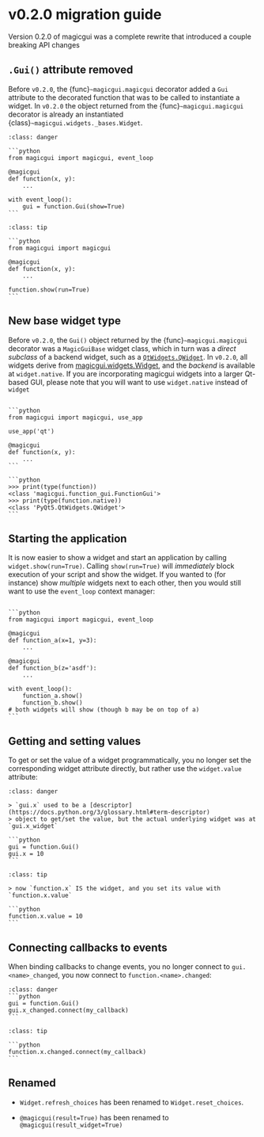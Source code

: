 # v0.2.0 migration guide

Version 0.2.0 of magicgui was a complete rewrite that introduced a couple
breaking API changes

## `.Gui()` attribute removed

Before `v0.2.0`, the {func}`~magicgui.magicgui` decorator added a `Gui` attribute to
the decorated function that was to be called to instantiate a widget.  In `v0.2.0`
the object returned from the {func}`~magicgui.magicgui` decorator is already an
instantiated {class}`~magicgui.widgets._bases.Widget`.

````{admonition} **Old Method 👎**
:class: danger

```python
from magicgui import magicgui, event_loop

@magicgui
def function(x, y):
    ...

with event_loop():
    gui = function.Gui(show=True)
```

````

````{admonition} **New Method 👍**
:class: tip

```python
from magicgui import magicgui

@magicgui
def function(x, y):
    ...

function.show(run=True)
```

````

## New base widget type

Before `v0.2.0`, the `Gui()` object returned by the {func}`~magicgui.magicgui`
decorator was a `MagicGuiBase` widget class, which in turn was a *direct
subclass* of a backend widget, such as a
[`QtWidgets.QWidget`](https://doc.qt.io/qt-5/qwidget.html).  In `v0.2.0`, all
widgets derive from [magicgui.widgets.Widget](magicgui.widgets._bases.Widget),
and the *backend* is available at `widget.native`.  If you are incorporating
magicgui widgets into a larger Qt-based GUI, please note that you will want
to use `widget.native` instead of `widget`

````{tip}

```python
from magicgui import magicgui, use_app

use_app('qt')

@magicgui
def function(x, y):
    ...
```

```python
>>> print(type(function))
<class 'magicgui.function_gui.FunctionGui'>
>>> print(type(function.native))
<class 'PyQt5.QtWidgets.QWidget'>
```
````

## Starting the application

It is now easier to show a widget and start an application by calling
`widget.show(run=True)`. Calling `show(run=True)` will *immediately* block
execution of your script and show the widget.  If you wanted to (for instance)
show *multiple* widgets next to each other, then you would still want to use the
`event_loop` context manager:

````{tip}

```python
from magicgui import magicgui, event_loop

@magicgui
def function_a(x=1, y=3):
    ...

@magicgui
def function_b(z='asdf'):
    ...

with event_loop():
    function_a.show()
    function_b.show()
# both widgets will show (though b may be on top of a)
```

````

## Getting and setting values

To get or set the value of a widget programmatically, you no
longer set the corresponding widget attribute directly, but rather
use the `widget.value` attribute:

````{admonition} **Old Method 👎**
:class: danger

> `gui.x` used to be a [descriptor](https://docs.python.org/3/glossary.html#term-descriptor)
> object to get/set the value, but the actual underlying widget was at `gui.x_widget`

```python
gui = function.Gui()
gui.x = 10
```
````

````{admonition} **New Method 👍**
:class: tip

> now `function.x` IS the widget, and you set its value with `function.x.value`

```python
function.x.value = 10
```
````

## Connecting callbacks to events

When binding callbacks to change events, you no longer connect to
`gui.<name>_changed`, you now connect to `function.<name>.changed`:

````{admonition} **Old Method 👎**
:class: danger
```python
gui = function.Gui()
gui.x_changed.connect(my_callback)
```
````

````{admonition} **New Method 👍**
:class: tip

```python
function.x.changed.connect(my_callback)
```
````

## Renamed

- `Widget.refresh_choices` has been renamed to `Widget.reset_choices`.

- `@magicgui(result=True)` has been renamed to `@magicgui(result_widget=True)`
